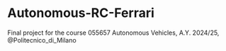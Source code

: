 # Autonomous-RC-Ferrari
Final project for the course 055657 Autonomous Vehicles, A.Y. 2024/25, @Politecnico_di_Milano
